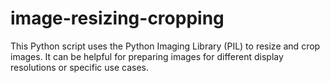 # image-resizing-cropping

This Python script uses the Python Imaging Library (PIL) to resize and crop images. It can be helpful for preparing images for different display resolutions or specific use cases.

